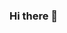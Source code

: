 ### Hi there 👋

<!--
**berkerkls/berkerkls** is a ✨ _special_ ✨ repository because its `README.md` (this file) appears on your GitHub profile.

Here are some ideas to get you started:

- 🔭 I’m currently working on ...
- 🌱 I’m currently learning React.js, Angular.js, JavaScript etc.
- 💬 Ask me about JavaScript and CSS.
- 📫 How to reach me: berkerkelesoglu@gmail.com
-->
